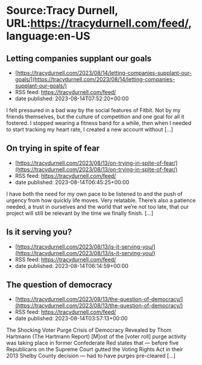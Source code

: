 # Source:Tracy Durnell, URL:https://tracydurnell.com/feed/, language:en-US

## Letting companies supplant our goals
 - [https://tracydurnell.com/2023/08/14/letting-companies-supplant-our-goals/](https://tracydurnell.com/2023/08/14/letting-companies-supplant-our-goals/)
 - RSS feed: https://tracydurnell.com/feed/
 - date published: 2023-08-14T07:52:20+00:00

I felt pressured in a bad way by the social features of Fitbit. Not by my friends themselves, but the culture of competition and one goal for all it fostered. I stopped wearing a fitness band for a while, then when I needed to start tracking my heart rate, I created a new account without [&#8230;]

## On trying in spite of fear
 - [https://tracydurnell.com/2023/08/13/on-trying-in-spite-of-fear/](https://tracydurnell.com/2023/08/13/on-trying-in-spite-of-fear/)
 - RSS feed: https://tracydurnell.com/feed/
 - date published: 2023-08-14T06:45:25+00:00

I have both the need for my own pace to be listened to and the push of urgency from how quickly life moves. Very relatable. There&#8217;s also a patience needed, a trust in ourselves and the world that we&#8217;re not too late, that our project will still be relevant by the time we finally finish. [&#8230;]

## Is it serving you?
 - [https://tracydurnell.com/2023/08/13/is-it-serving-you/](https://tracydurnell.com/2023/08/13/is-it-serving-you/)
 - RSS feed: https://tracydurnell.com/feed/
 - date published: 2023-08-14T06:14:59+00:00



## The question of democracy
 - [https://tracydurnell.com/2023/08/13/the-question-of-democracy/](https://tracydurnell.com/2023/08/13/the-question-of-democracy/)
 - RSS feed: https://tracydurnell.com/feed/
 - date published: 2023-08-14T03:57:13+00:00

The Shocking Voter Purge Crisis of Democracy Revealed by Thom Hartmann (The Hartmann Report) [M]ost of the [voter roll] purge activity was taking place in former Confederate Red states that — before five Republicans on the Supreme Court gutted the Voting Rights Act in their 2013 Shelby County decision — had to have purges pre-cleared [&#8230;]

